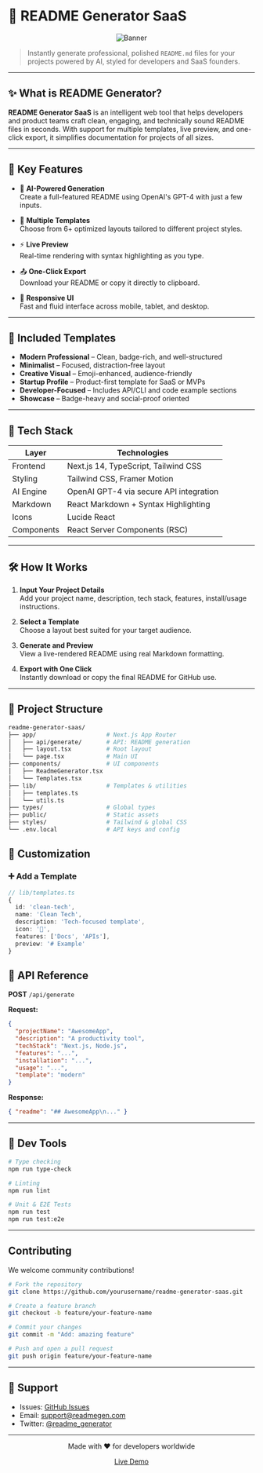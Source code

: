 # 🧠 README Generator SaaS

<p align="center">
  <img src="https://i.ibb.co/vxLm3WTb/Leonardo-Phoenix-10-Minimal-Saa-S-landing-banner-featuring-a-sl-0.jpg" alt="Banner" />
</p>

> Instantly generate professional, polished `README.md` files for your projects powered by AI, styled for developers and SaaS founders.

---

## ✨ What is README Generator?

**README Generator SaaS** is an intelligent web tool that helps developers and product teams craft clean, engaging, and technically sound README files in seconds. With support for multiple templates, live preview, and one-click export, it simplifies documentation for projects of all sizes.

---

## 🚀 Key Features

- 🤖 **AI-Powered Generation**  
  Create a full-featured README using OpenAI's GPT-4 with just a few inputs.

- 🧱 **Multiple Templates**  
  Choose from 6+ optimized layouts tailored to different project styles.

- ⚡ **Live Preview**  
  Real-time rendering with syntax highlighting as you type.

- 📤 **One-Click Export**  
  Download your README or copy it directly to clipboard.

- 📱 **Responsive UI**  
  Fast and fluid interface across mobile, tablet, and desktop.

---

## 🎨 Included Templates

- **Modern Professional** – Clean, badge-rich, and well-structured  
- **Minimalist** – Focused, distraction-free layout  
- **Creative Visual** – Emoji-enhanced, audience-friendly  
- **Startup Profile** – Product-first template for SaaS or MVPs  
- **Developer-Focused** – Includes API/CLI and code example sections  
- **Showcase** – Badge-heavy and social-proof oriented

---

## 🧰 Tech Stack

| Layer       | Technologies                          |
|-------------|----------------------------------------|
| Frontend    | Next.js 14, TypeScript, Tailwind CSS   |
| Styling     | Tailwind CSS, Framer Motion            |
| AI Engine   | OpenAI GPT-4 via secure API integration|
| Markdown    | React Markdown + Syntax Highlighting   |
| Icons       | Lucide React                           |
| Components  | React Server Components (RSC)          |

---

## 🛠 How It Works

1. **Input Your Project Details**  
   Add your project name, description, tech stack, features, install/usage instructions.

2. **Select a Template**  
   Choose a layout best suited for your target audience.

3. **Generate and Preview**  
   View a live-rendered README using real Markdown formatting.

4. **Export with One Click**  
   Instantly download or copy the final README for GitHub use.

---

## 📂 Project Structure

```bash
readme-generator-saas/
├── app/                    # Next.js App Router
│   ├── api/generate/       # API: README generation
│   ├── layout.tsx          # Root layout
│   └── page.tsx            # Main UI
├── components/             # UI components
│   ├── ReadmeGenerator.tsx
│   └── Templates.tsx
├── lib/                    # Templates & utilities
│   ├── templates.ts
│   └── utils.ts
├── types/                  # Global types
├── public/                 # Static assets
├── styles/                 # Tailwind & global CSS
└── .env.local              # API keys and config
```

## 🔧 Customization

### ➕ Add a Template
```ts
// lib/templates.ts
{
  id: 'clean-tech',
  name: 'Clean Tech',
  description: 'Tech-focused template',
  icon: '🧪',
  features: ['Docs', 'APIs'],
  preview: '# Example'
}
```

## 📄 API Reference

**POST** `/api/generate`

**Request:**
```json
{
  "projectName": "AwesomeApp",
  "description": "A productivity tool",
  "techStack": "Next.js, Node.js",
  "features": "...",
  "installation": "...",
  "usage": "...",
  "template": "modern"
}
```

**Response:**
```json
{ "readme": "## AwesomeApp\n..." }
```

---

## 🧪 Dev Tools

```bash
# Type checking
npm run type-check

# Linting
npm run lint

# Unit & E2E Tests
npm run test
npm run test:e2e
```

---

## Contributing
We welcome community contributions!

```bash
# Fork the repository
git clone https://github.com/yourusername/readme-generator-saas.git

# Create a feature branch
git checkout -b feature/your-feature-name

# Commit your changes
git commit -m "Add: amazing feature"

# Push and open a pull request
git push origin feature/your-feature-name

```
---


## 📮 Support

- Issues: [GitHub Issues](https://github.com/yourusername/readme-generator-saas/issues)  
- Email: support@readmegen.com  
- Twitter: [@readme_generator](https://twitter.com/readme_generator)

---

<div align="center">
  <p>Made with ❤️ for developers worldwide</p>
  <p>
    <a href="https://readme-generator-ai.vercel.app">Live Demo</a> 
  </p>
</div> 
